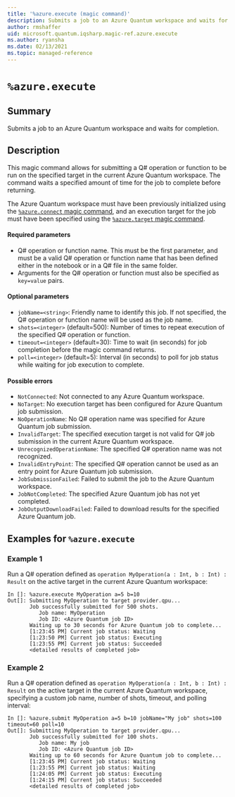 ```yaml
---
title: '%azure.execute (magic command)'
description: Submits a job to an Azure Quantum workspace and waits for completion.
author: rmshaffer
uid: microsoft.quantum.iqsharp.magic-ref.azure.execute
ms.author: ryansha
ms.date: 02/13/2021
ms.topic: managed-reference
---
```


<!--
    NB: This file has been automatically generated from Microsoft.Quantum.IQSharp.AzureClient.dll,
        please do not manually edit it.

    [DEBUG] JSON source:
        {"Name": "%azure.execute", "Documentation": {"Summary": "Submits a job to an Azure Quantum workspace and waits for completion.", "Full": null, "Description": "\r\nThis magic command allows for submitting a Q# operation or function\r\nto be run on the specified target in the current Azure Quantum workspace.\r\nThe command waits a specified amount of time for the job to complete before returning.\r\n\r\nThe Azure Quantum workspace must have been previously initialized\r\nusing the [`%azure.connect` magic command](https://docs.microsoft.com/qsharp/api/iqsharp-magic/azure.connect),\r\nand an execution target for the job must have been specified using the\r\n[`%azure.target` magic command](https://docs.microsoft.com/qsharp/api/iqsharp-magic/azure.target).\r\n\r\n#### Required parameters\r\n\r\n- Q# operation or function name. This must be the first parameter, and must be a valid Q# operation\r\nor function name that has been defined either in the notebook or in a Q# file in the same folder.\r\n- Arguments for the Q# operation or function must also be specified as `key=value` pairs.\r\n\r\n#### Optional parameters\r\n\r\n- `jobName=<string>`: Friendly name to identify this job. If not specified,\r\nthe Q# operation or function name will be used as the job name.\r\n- `shots=<integer>` (default=500): Number of times to repeat execution of the\r\nspecified Q# operation or function.\r\n- `timeout=<integer>` (default=30): Time to wait (in seconds) for job completion\r\nbefore the magic command returns.\r\n- `poll=<integer>` (default=5): Interval (in seconds) to poll for\r\njob status while waiting for job execution to complete.\r\n\r\n#### Possible errors\r\n\r\n- `NotConnected`: Not connected to any Azure Quantum workspace.\r\n- `NoTarget`: No execution target has been configured for Azure Quantum job submission.\r\n- `NoOperationName`: No Q# operation name was specified for Azure Quantum job submission.\r\n- `InvalidTarget`: The specified execution target is not valid for Q# job submission in the current Azure Quantum workspace.\r\n- `UnrecognizedOperationName`: The specified Q# operation name was not recognized.\r\n- `InvalidEntryPoint`: The specified Q# operation cannot be used as an entry point for Azure Quantum job submission.\r\n- `JobSubmissionFailed`: Failed to submit the job to the Azure Quantum workspace.\r\n- `JobNotCompleted`: The specified Azure Quantum job has not yet completed.\r\n- `JobOutputDownloadFailed`: Failed to download results for the specified Azure Quantum job.\r\n                    ", "Remarks": null, "Examples": ["\r\nRun a Q# operation defined as `operation MyOperation(a : Int, b : Int) : Result`\r\non the active target in the current Azure Quantum workspace:\r\n```\r\nIn []: %azure.execute MyOperation a=5 b=10\r\nOut[]: Submitting MyOperation to target provider.qpu...\r\n       Job successfully submitted for 500 shots.\r\n          Job name: MyOperation\r\n          Job ID: <Azure Quantum job ID>\r\n       Waiting up to 30 seconds for Azure Quantum job to complete...\r\n       [1:23:45 PM] Current job status: Waiting\r\n       [1:23:50 PM] Current job status: Executing\r\n       [1:23:55 PM] Current job status: Succeeded\r\n       <detailed results of completed job>\r\n```\r\n                        ", "\r\nRun a Q# operation defined as `operation MyOperation(a : Int, b : Int) : Result`\r\non the active target in the current Azure Quantum workspace,\r\nspecifying a custom job name, number of shots, timeout, and polling interval:\r\n```\r\nIn []: %azure.submit MyOperation a=5 b=10 jobName=\"My job\" shots=100 timeout=60 poll=10\r\nOut[]: Submitting MyOperation to target provider.qpu...\r\n       Job successfully submitted for 100 shots.\r\n          Job name: My job\r\n          Job ID: <Azure Quantum job ID>\r\n       Waiting up to 60 seconds for Azure Quantum job to complete...\r\n       [1:23:45 PM] Current job status: Waiting\r\n       [1:23:55 PM] Current job status: Waiting\r\n       [1:24:05 PM] Current job status: Executing\r\n       [1:24:15 PM] Current job status: Succeeded\r\n       <detailed results of completed job>\r\n```\r\n                        "], "SeeAlso": null}, "AssemblyName": "Microsoft.Quantum.IQSharp.AzureClient"}
-->

# `%azure.execute`

## Summary

Submits a job to an Azure Quantum workspace and waits for completion.

## Description

This magic command allows for submitting a Q# operation or function
to be run on the specified target in the current Azure Quantum workspace.
The command waits a specified amount of time for the job to complete before returning.

The Azure Quantum workspace must have been previously initialized
using the [`%azure.connect` magic command](https://docs.microsoft.com/qsharp/api/iqsharp-magic/azure.connect),
and an execution target for the job must have been specified using the
[`%azure.target` magic command](https://docs.microsoft.com/qsharp/api/iqsharp-magic/azure.target).

#### Required parameters

- Q# operation or function name. This must be the first parameter, and must be a valid Q# operation
or function name that has been defined either in the notebook or in a Q# file in the same folder.
- Arguments for the Q# operation or function must also be specified as `key=value` pairs.

#### Optional parameters

- `jobName=<string>`: Friendly name to identify this job. If not specified,
the Q# operation or function name will be used as the job name.
- `shots=<integer>` (default=500): Number of times to repeat execution of the
specified Q# operation or function.
- `timeout=<integer>` (default=30): Time to wait (in seconds) for job completion
before the magic command returns.
- `poll=<integer>` (default=5): Interval (in seconds) to poll for
job status while waiting for job execution to complete.

#### Possible errors

- `NotConnected`: Not connected to any Azure Quantum workspace.
- `NoTarget`: No execution target has been configured for Azure Quantum job submission.
- `NoOperationName`: No Q# operation name was specified for Azure Quantum job submission.
- `InvalidTarget`: The specified execution target is not valid for Q# job submission in the current Azure Quantum workspace.
- `UnrecognizedOperationName`: The specified Q# operation name was not recognized.
- `InvalidEntryPoint`: The specified Q# operation cannot be used as an entry point for Azure Quantum job submission.
- `JobSubmissionFailed`: Failed to submit the job to the Azure Quantum workspace.
- `JobNotCompleted`: The specified Azure Quantum job has not yet completed.
- `JobOutputDownloadFailed`: Failed to download results for the specified Azure Quantum job.

## Examples for `%azure.execute`

### Example 1

Run a Q# operation defined as `operation MyOperation(a : Int, b : Int) : Result`
on the active target in the current Azure Quantum workspace:
```
In []: %azure.execute MyOperation a=5 b=10
Out[]: Submitting MyOperation to target provider.qpu...
       Job successfully submitted for 500 shots.
          Job name: MyOperation
          Job ID: <Azure Quantum job ID>
       Waiting up to 30 seconds for Azure Quantum job to complete...
       [1:23:45 PM] Current job status: Waiting
       [1:23:50 PM] Current job status: Executing
       [1:23:55 PM] Current job status: Succeeded
       <detailed results of completed job>
```

### Example 2

Run a Q# operation defined as `operation MyOperation(a : Int, b : Int) : Result`
on the active target in the current Azure Quantum workspace,
specifying a custom job name, number of shots, timeout, and polling interval:
```
In []: %azure.submit MyOperation a=5 b=10 jobName="My job" shots=100 timeout=60 poll=10
Out[]: Submitting MyOperation to target provider.qpu...
       Job successfully submitted for 100 shots.
          Job name: My job
          Job ID: <Azure Quantum job ID>
       Waiting up to 60 seconds for Azure Quantum job to complete...
       [1:23:45 PM] Current job status: Waiting
       [1:23:55 PM] Current job status: Waiting
       [1:24:05 PM] Current job status: Executing
       [1:24:15 PM] Current job status: Succeeded
       <detailed results of completed job>
```
